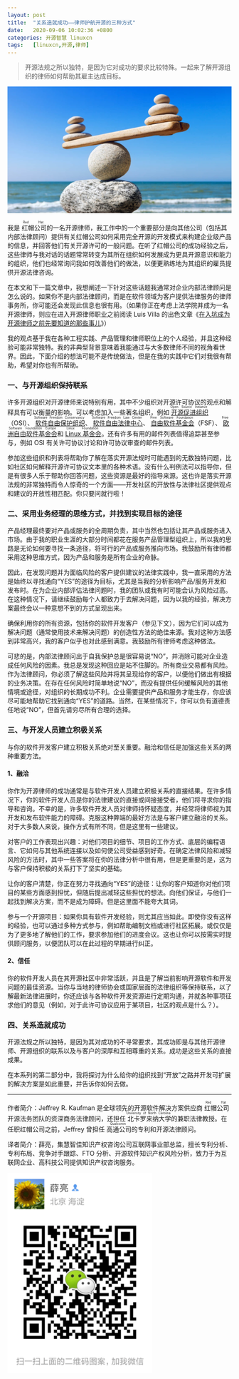 ```yaml
---
layout: post
title:	"关系造就成功——律师护航开源的三种方式"
date:	2020-09-06 10:02:36 +0800 
categories:	开源智慧 linuxcn 
tags:	[linuxcn,开源,律师]
---
```




> 
> 开源法规之所以独特，是因为它对成功的要求比较特殊。一起来了解开源组织的律师如何帮助其雇主达成目标。
> 
> 
> 


![](/Asserts/Images/album/202009/06/100200h6w6zg986emxctby.jpg)


我是<ruby> 红帽公司 <rp>  （ </rp> <rt>  Red Hat </rt> <rp>  ） </rp></ruby>的一名开源律师，我工作中的一个重要部分是向其他公司（包括其内部法律顾问）提供有关红帽公司如何采用完全开源的开发模式来构建企业级产品的信息，并回答他们有关开源许可的一般问题。在听了红帽公司的成功经验之后，这些律师与我对话的话题常常转变为其所在组织如何发展成为更具开源意识和能力的组织，他们也经常询问我如何改善他们的做法，以便更熟练地为其组织的雇员提供开源法律咨询。


在本文和下一篇文章中，我想阐述一下针对这些话题我通常对企业内部法律顾问是怎么说的。如果你不是内部法律顾问，而是在软件领域为客户提供法律服务的律师事务所，你可能还会发现此信息也很有用。（如果你正在考虑上法学院并成为一名开源律师，则应在进入开源律师职业之前阅读 Luis Villa 的出色文章《[在入坑成为开源律师之前先要知道的那些事儿](https://opensource.com/article/16/12/open-source-lawyer)》）


我的观点基于我在各种工程实践、产品管理和律师职位上的个人经验，并且这种经验可能非常独特。我的非典型背景意味着我能通过与大多数律师不同的视角看世界。因此，下面介绍的想法可能不是传统做法，但是在我的实践中它们对我很有帮助，希望对你也有所帮助。


### 一、与开源组织保持联系


许多开源组织对开源律师来说特别有用，其中不少组织对开源许可协议的观点和解释具有可以衡量的影响。可以考虑加入一些著名组织，例如<ruby> <a href="https://opensource.org/">  开源促进组织 </a> <rp>  （ </rp> <rt>  Open Source Initiative </rt> <rp>  ） </rp></ruby>（OSI）、<ruby> <a href="https://sfconservancy.org/">  软件自由保护组织 </a> <rp>  （ </rp> <rt>  Software Freedom Conservancy </rt> <rp>  ） </rp></ruby>、<ruby> <a href="https://www.softwarefreedom.org/">  软件自由法律中心 </a> <rp>  （ </rp> <rt>  Software Freedom Law Center </rt> <rp>  ） </rp></ruby>、<ruby> <a href="https://www.fsf.org/">  自由软件基金会 </a> <rp>  （ </rp> <rt>  Free Software Foundation </rt> <rp>  ） </rp></ruby>（FSF）、<ruby> <a href="https://fsfe.org/index.en.html">  欧洲自由软件基金会 </a> <rp>  （ </rp> <rt>  Free Software Foundation Europe </rt> <rp>  ） </rp></ruby>和<ruby> <a href="https://www.linuxfoundation.org/">  Linux 基金会 </a> <rp>  （ </rp> <rt>  Linux Foundation </rt> <rp>  ） </rp></ruby>。还有许多有用的邮件列表值得追踪甚至参与，例如 OSI 有关许可协议讨论和许可协议审查的邮件列表。


参加这些组织和列表将帮助你了解在落实开源法规时可能遇到的无数独特问题，比如社区如何解释开源许可协议文本里的各种术语。没有什么判例法可以指导你，但是有很多人乐于帮助你回答问题，这些资源是最好的指导来源。这也许是落实开源法规的非常独特而令人惊奇的一个方面——开发社区的开放性与法律社区提供观点和建议的开放性相匹配。你只要问就行啦！


### 二、采用业务经理的思维方式，并找到实现目标的途径


产品经理最终要对产品或服务的全周期负责，其中当然也包括让其产品或服务进入市场。由于我的职业生涯的大部分时间都花在服务产品管理型组织上，所以我的思路是无论如何要寻找一条途径，将可行的产品或服务推向市场。我鼓励所有律师都采用这种思维方式，因为产品和服务是所有企业的命脉。


因此，在发现问题并为面临风险的客户提供建议的法律实践中，我一直采用的方法是始终以寻找通向“YES”的途径为目标，尤其是当我的分析影响产品/服务开发和发布时。在为企业内部评估法律问题时，我的团队或我有时可能会认为风险过高。在这种情况下，请继续鼓励每个人都致力于去解决问题，因为以我的经验，解决方案最终会以一种意想不到的方式呈现出来。


确保利用你的所有资源，包括你的软件开发客户（参见下文），因为它们可以成为解决问题（通常使用技术来解决问题）的创造性方法的绝佳来源。我对这种方法感到非常高兴，我的客户似乎也对此感到满意。我鼓励所有律师考虑这种做法。


可悲的是，内部法律顾问出于自我保护总是很容易说“NO”，并消除可能对企业造成任何风险的因素。我总是发现这种回应是站不住脚的。所有商业交易都有风险。作为法律顾问，你必须了解这些风险并将其呈现给你的客户，以便他们做出有根据的业务决策。在存在任何风险时简单地说“NO”，而没有提供任何缓解风险的其他情境或途径，对组织的长期成功不利。企业需要提供产品和服务才能生存，你应该尽可能地帮助它找到通向“YES”的道路。当然，在某些情况下，你可以负有道德责任地说“NO”，但首先请穷尽所有合理的选择。


### 三、与开发人员建立积极关系


与你的软件开发客户建立积极关系绝对至关重要。融洽和信任是加强这些关系的两种重要方法。


#### 1、融洽


你作为开源律师的成功通常是与软件开发人员建立积极关系的直接结果。在许多情况下，你的软件开发人员是你的法律建议的直接或间接接受者，他们将寻求你的指导和咨询。不幸的是，许多软件开发人员对律师持怀疑态度，并经常将律师视为其开发和发布软件能力的障碍。克服这种弊端的最好方法是与客户建立融洽的关系。对于大多数人来说，操作方式有所不同，但是这里有一些建议。


对客户的工作表现出兴趣：对他们项目的细节、项目的工作方式、底层的编程语言、它如何与其他系统连接以及如何使公司受益感到好奇。在确定法律风险和减轻风险的方法时，其中一些答案将在你的法律分析中很有用，但是更重要的是，这为与客户保持积极的关系打下了坚实的基础。


让你的客户清楚，你正在努力寻找通向“YES”的途径：让你的客户知道你对他们项目的某些方面感到担忧，但随后提出减轻这些担忧的想法。向他们保证，与他们一起找到解决方案，而不是成为障碍。但是这里面不能夸大其词。


参与一个开源项目：如果你具有软件开发经验，则尤其应当如此。即使你没有这样的经验，也可以通过多种方式参与，例如帮助编制文档或进行社区拓展。或仅仅是为了更多地了解他们的工作，要求参加他们的进度会议。这也让你可以按需实时提供顾问服务，以便团队可以在此过程的早期进行纠正。


#### 2、信任


你的软件开发人员在其开源社区中非常活跃，并且是了解当前影响开源软件和开发问题的最佳资源。当你与当地的律师协会或国家层面的法律组织等保持联系，以了解最新法律进展时，你还应该与各种软件开发资源进行定期沟通，并就各种事项征求他们的意见（例如，对于此许可协议应用于某项目，社区的观点是什么？）。


### 四、关系造就成功


开源法规之所以独特，是因为其对成功的不寻常要求，其成功即是与其他开源律师、开源组织的联系以及与客户的深厚和互相尊重的关系。成功是这些关系的直接成果。


在本系列的第二部分中，我将探讨为什么给你的组织找到“开放”之路并开发可扩展的解决方案是如此重要，并告诉你如何去做。




---


作者简介：Jeffrey R. Kaufman 是全球领先的开源软件解决方案供应商<ruby> 红帽公司 <rp>  （ </rp> <rt>  Red Hat </rt> <rp>  ） </rp></ruby>开源法务团队的资深商务法律顾问，还担任<ruby> 北卡罗来纳大学 <rp>  （ </rp> <rt>  University of North Carolina </rt> <rp>  ） </rp></ruby>的兼职法律教授。在任职红帽公司之前，Jeffrey 曾担任<ruby> 高通公司 <rp>  （ </rp> <rt>  Qualcomm </rt> <rp>  ） </rp></ruby>的专利和开源法律顾问。


译者简介：薛亮，集慧智佳知识产权咨询公司互联网事业部总监，擅长专利分析、专利布局、竞争对手跟踪、FTO 分析、开源软件知识产权风险分析，致力于为互联网企业、高科技公司提供知识产权咨询服务。


![](/Asserts/Images/album/202009/06/095405uj1gaui7eyuqhs91.png)
